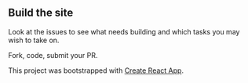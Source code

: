

## Build the site
Look at the issues to see what needs building and which tasks you may wish to take on.

Fork, code, submit your PR.





This project was bootstrapped with [Create React App](https://github.com/facebook/create-react-app).